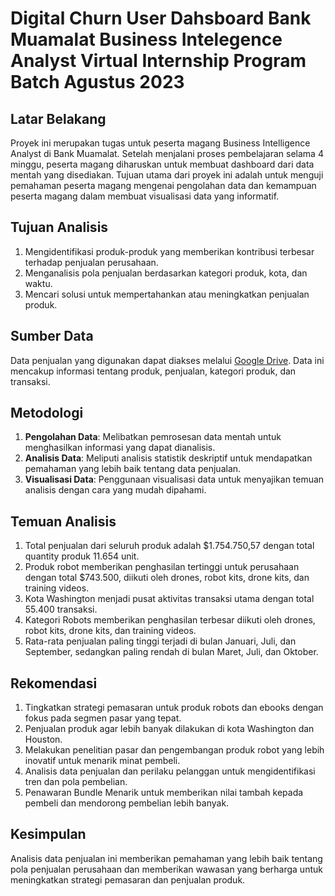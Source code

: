 # Digital Churn User Dahsboard Bank Muamalat Business Intelegence Analyst Virtual Internship Program Batch Agustus 2023

## Latar Belakang
Proyek ini merupakan tugas untuk peserta magang Business Intelligence Analyst di Bank Muamalat. Setelah menjalani proses pembelajaran selama 4 minggu, peserta magang diharuskan untuk membuat dashboard dari data mentah yang disediakan. Tujuan utama dari proyek ini adalah untuk menguji pemahaman peserta magang mengenai pengolahan data dan kemampuan peserta magang dalam membuat visualisasi data yang informatif.

## Tujuan Analisis
1. Mengidentifikasi produk-produk yang memberikan kontribusi terbesar terhadap penjualan perusahaan.
2. Menganalisis pola penjualan berdasarkan kategori produk, kota, dan waktu.
3. Mencari solusi untuk mempertahankan atau meningkatkan penjualan produk.

## Sumber Data
Data penjualan yang digunakan dapat diakses melalui [Google Drive](https://drive.google.com/file/d/1RwsBQ1FriNfz6qiq0V5nD7gF7jO81To3/view?usp=sharing). Data ini mencakup informasi tentang produk, penjualan, kategori produk, dan transaksi.

## Metodologi
1. **Pengolahan Data**: Melibatkan pemrosesan data mentah untuk menghasilkan informasi yang dapat dianalisis.
2. **Analisis Data**: Meliputi analisis statistik deskriptif untuk mendapatkan pemahaman yang lebih baik tentang data penjualan.
3. **Visualisasi Data**: Penggunaan visualisasi data untuk menyajikan temuan analisis dengan cara yang mudah dipahami.

## Temuan Analisis
1. Total penjualan dari seluruh produk adalah $1.754.750,57 dengan total quantity produk 11.654 unit.
2. Produk robot memberikan penghasilan tertinggi untuk perusahaan dengan total $743.500, diikuti oleh drones, robot kits, drone kits, dan training videos.
3. Kota Washington menjadi pusat aktivitas transaksi utama dengan total 55.400 transaksi.
4. Kategori Robots memberikan penghasilan terbesar diikuti oleh drones, robot kits, drone kits, dan training videos.
5. Rata-rata penjualan paling tinggi terjadi di bulan Januari, Juli, dan September, sedangkan paling rendah di bulan Maret, Juli, dan Oktober.

## Rekomendasi
1. Tingkatkan strategi pemasaran untuk produk robots dan ebooks dengan fokus pada segmen pasar yang tepat.
2. Penjualan produk agar lebih banyak dilakukan di kota Washington dan Houston.
3. Melakukan penelitian pasar dan pengembangan produk robot yang lebih inovatif untuk menarik minat pembeli.
4. Analisis data penjualan dan perilaku pelanggan untuk mengidentifikasi tren dan pola pembelian.
5. Penawaran Bundle Menarik untuk memberikan nilai tambah kepada pembeli dan mendorong pembelian lebih banyak.

## Kesimpulan
Analisis data penjualan ini memberikan pemahaman yang lebih baik tentang pola penjualan perusahaan dan memberikan wawasan yang berharga untuk meningkatkan strategi pemasaran dan penjualan produk.
